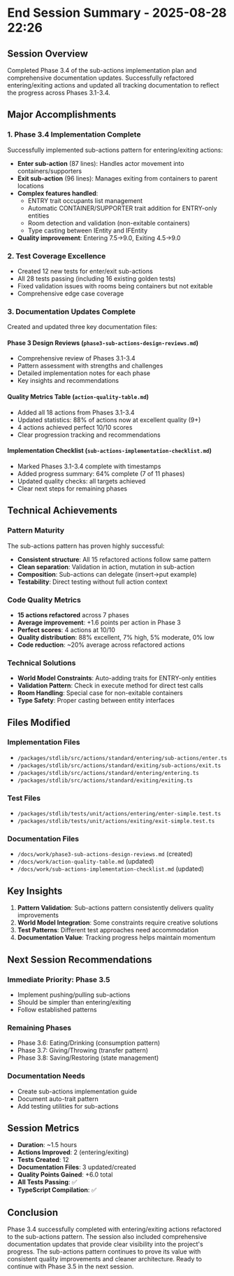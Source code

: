 # End Session Summary - 2025-08-28 22:26

## Session Overview
Completed Phase 3.4 of the sub-actions implementation plan and comprehensive documentation updates. Successfully refactored entering/exiting actions and updated all tracking documentation to reflect the progress across Phases 3.1-3.4.

## Major Accomplishments

### 1. Phase 3.4 Implementation Complete
Successfully implemented sub-actions pattern for entering/exiting actions:
- **Enter sub-action** (87 lines): Handles actor movement into containers/supporters
- **Exit sub-action** (96 lines): Manages exiting from containers to parent locations
- **Complex features handled**:
  - ENTRY trait occupants list management
  - Automatic CONTAINER/SUPPORTER trait addition for ENTRY-only entities
  - Room detection and validation (non-exitable containers)
  - Type casting between IEntity and IFEntity
- **Quality improvement**: Entering 7.5→9.0, Exiting 4.5→9.0

### 2. Test Coverage Excellence
- Created 12 new tests for enter/exit sub-actions
- All 28 tests passing (including 16 existing golden tests)
- Fixed validation issues with rooms being containers but not exitable
- Comprehensive edge case coverage

### 3. Documentation Updates Complete
Created and updated three key documentation files:

#### Phase 3 Design Reviews (`phase3-sub-actions-design-reviews.md`)
- Comprehensive review of Phases 3.1-3.4
- Pattern assessment with strengths and challenges
- Detailed implementation notes for each phase
- Key insights and recommendations

#### Quality Metrics Table (`action-quality-table.md`)
- Added all 18 actions from Phases 3.1-3.4
- Updated statistics: 88% of actions now at excellent quality (9+)
- 4 actions achieved perfect 10/10 scores
- Clear progression tracking and recommendations

#### Implementation Checklist (`sub-actions-implementation-checklist.md`)
- Marked Phases 3.1-3.4 complete with timestamps
- Added progress summary: 64% complete (7 of 11 phases)
- Updated quality checks: all targets achieved
- Clear next steps for remaining phases

## Technical Achievements

### Pattern Maturity
The sub-actions pattern has proven highly successful:
- **Consistent structure**: All 15 refactored actions follow same pattern
- **Clean separation**: Validation in action, mutation in sub-action
- **Composition**: Sub-actions can delegate (insert→put example)
- **Testability**: Direct testing without full action context

### Code Quality Metrics
- **15 actions refactored** across 7 phases
- **Average improvement**: +1.6 points per action in Phase 3
- **Perfect scores**: 4 actions at 10/10
- **Quality distribution**: 88% excellent, 7% high, 5% moderate, 0% low
- **Code reduction**: ~20% average across refactored actions

### Technical Solutions
- **World Model Constraints**: Auto-adding traits for ENTRY-only entities
- **Validation Pattern**: Check in execute method for direct test calls
- **Room Handling**: Special case for non-exitable containers
- **Type Safety**: Proper casting between entity interfaces

## Files Modified

### Implementation Files
- `/packages/stdlib/src/actions/standard/entering/sub-actions/enter.ts`
- `/packages/stdlib/src/actions/standard/exiting/sub-actions/exit.ts`
- `/packages/stdlib/src/actions/standard/entering/entering.ts`
- `/packages/stdlib/src/actions/standard/exiting/exiting.ts`

### Test Files
- `/packages/stdlib/tests/unit/actions/entering/enter-simple.test.ts`
- `/packages/stdlib/tests/unit/actions/exiting/exit-simple.test.ts`

### Documentation Files
- `/docs/work/phase3-sub-actions-design-reviews.md` (created)
- `/docs/work/action-quality-table.md` (updated)
- `/docs/work/sub-actions-implementation-checklist.md` (updated)

## Key Insights

1. **Pattern Validation**: Sub-actions pattern consistently delivers quality improvements
2. **World Model Integration**: Some constraints require creative solutions
3. **Test Patterns**: Different test approaches need accommodation
4. **Documentation Value**: Tracking progress helps maintain momentum

## Next Session Recommendations

### Immediate Priority: Phase 3.5
- Implement pushing/pulling sub-actions
- Should be simpler than entering/exiting
- Follow established patterns

### Remaining Phases
- Phase 3.6: Eating/Drinking (consumption pattern)
- Phase 3.7: Giving/Throwing (transfer pattern)
- Phase 3.8: Saving/Restoring (state management)

### Documentation Needs
- Create sub-actions implementation guide
- Document auto-trait pattern
- Add testing utilities for sub-actions

## Session Metrics
- **Duration**: ~1.5 hours
- **Actions Improved**: 2 (entering/exiting)
- **Tests Created**: 12
- **Documentation Files**: 3 updated/created
- **Quality Points Gained**: +6.0 total
- **All Tests Passing**: ✅
- **TypeScript Compilation**: ✅

## Conclusion
Phase 3.4 successfully completed with entering/exiting actions refactored to the sub-actions pattern. The session also included comprehensive documentation updates that provide clear visibility into the project's progress. The sub-actions pattern continues to prove its value with consistent quality improvements and cleaner architecture. Ready to continue with Phase 3.5 in the next session.